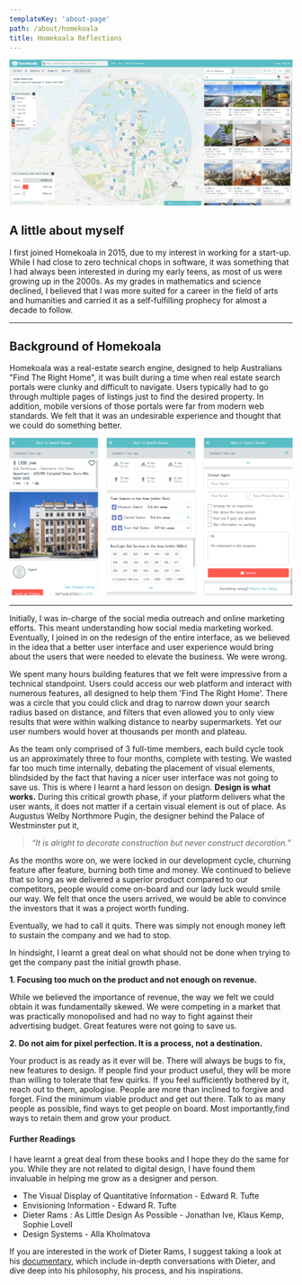 ```yaml
---
templateKey: 'about-page'
path: /about/homekoala
title: Homekoala Reflections
---
```



![mapview](../../../static/img/main_interface.png)

## A little about myself 
I first joined Homekoala in 2015, due to my interest in working for a start-up. While I had close to zero technical
chops in software, it was something that I had always been interested in during my early teens, as most of us were growing
up in the 2000s. As my grades in mathematics and science declined, I believed that I was more suited for a career in the
field of arts and humanities and carried it as a self-fulfilling prophecy for almost a decade to follow. 

___


## Background of Homekoala

Homekoala was a real-estate search engine, designed to help Australians "Find The Right Home", it was built during a time
when real estate search portals were clunky and difficult to navigate. Users typically had to go through multiple pages of
listings just to find the desired property. In addition, mobile versions of those portals were far from modern web standards.
We felt that it was an undesirable experience and thought that we could do something better.


![mapview](../../../static/img/mobile_interface.png)

___ 

Initially, I was in-charge of the social media outreach and online marketing efforts. This meant understanding how social
media marketing worked. Eventually, I joined in on the redesign of the entire interface, as we believed in the idea that
a better user interface and user experience would bring about the users that were needed to elevate the business. We were
wrong.

We spent many hours building features that we felt were impressive from a technical standpoint. Users could access our 
web platform and interact with numerous features, all designed to help them 'Find The Right Home'. There was a circle
that you could click and drag to narrow down your search radius based on distance, and filters that even allowed you
to only view results that were within walking distance to nearby supermarkets. Yet our user numbers would hover at
thousands per month and plateau. 

As the team only comprised of 3 full-time members, each build cycle took us an approximately three to four months, 
complete with testing. We wasted far too much time internally, debating the placement of visual elements, blindsided by
the fact that having a nicer user interface was not going to save us. This is where I learnt a hard lesson on design.
**Design is what works.** During this critical growth phase, if your platform delivers what the user wants, it does not 
matter if a certain visual element is out of place. As Augustus Welby Northmore Pugin, the designer behind the Palace of 
Westminster put it,
> *“It is alright to decorate construction but never construct decoration.”*


As the months wore on, we were locked in our development cycle, churning feature after feature, burning both time and money.
We continued to believe that so long as we delivered a superior product compared to our competitors, people would come on-board
and our lady luck would smile our way. We felt that once the users arrived, we would be able to convince the investors
that it was a project worth funding.

Eventually, we had to call it quits. There was simply not enough money left to sustain the company and we had to stop.

In hindsight, I learnt a great deal on what should not be done when trying to get the company past the initial growth
phase. 

**1. Focusing too much on the product and not enough on revenue.**

While we believed the importance of revenue, the way we felt we could obtain it was fundamentally skewed. We
were competing in a market that was practically monopolised and had no way to fight against their advertising budget.
Great features were not going to save us. 


**2. Do not aim for pixel perfection. It is a process, not a destination.**

Your product is as ready as it ever will be. There will always be bugs to fix, new features to design. If people find your
product useful, they will be more than willing to tolerate that few quirks. If you feel sufficiently bothered by it, reach
out to them, apologise. People are more than inclined to forgive and forget. Find the minimum viable product and get out 
there. Talk to as many people as possible, find ways to get people on board. Most importantly,find ways to retain them 
and grow your product.


#### Further Readings
I have learnt a great deal from these books and I hope they do the same for you. 
While they are not related to digital design, I have found them invaluable in helping me grow as a designer and person.

* The Visual Display of Quantitative Information - Edward R. Tufte
* Envisioning Information - Edward R. Tufte
* Dieter Rams : As Little Design As Possible - Jonathan Ive, Klaus Kemp, Sophie Lovell
* Design Systems - Alla Kholmatova

If you are interested in the work of Dieter Rams, I suggest taking a look at his [documentary](https://www.hustwit.com/rams/), 
which include in-depth conversations with Dieter, and dive deep into his philosophy, his process, and his inspirations.
